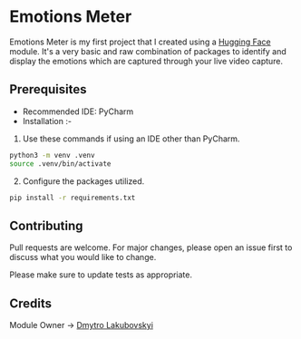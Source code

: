 # Emotions Meter
Emotions Meter is my first project that I created using a [Hugging Face](https://huggingface.co/dima806/facial_emotions_image_detection) module. It's a very basic and raw combination of packages to identify and display the emotions which are captured through your live video capture.
## Prerequisites
* Recommended IDE: PyCharm
* Installation :- 
1) Use these commands if using an IDE other than PyCharm.
```bash
python3 -m venv .venv
source .venv/bin/activate
```
2) Configure the packages utilized.
```bash
pip install -r requirements.txt
```

## Contributing

Pull requests are welcome. For major changes, please open an issue first
to discuss what you would like to change.

Please make sure to update tests as appropriate.

## Credits

Module Owner -> [Dmytro Lakubovskyi](https://huggingface.co/dima806)
